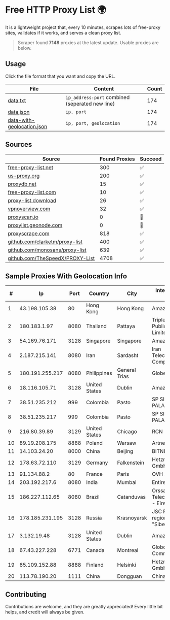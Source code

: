 
# Free HTTP Proxy List 🌍

It is a lightweight project that, every 10 minutes, scrapes lots of free-proxy sites, validates if it works, and serves a clean proxy list.


> Scraper found **7148** proxies at the latest update. Usable proxies are below.

## Usage

Click the file format that you want and copy the URL.


|File|Content|Count|
|----|-------|-----|
|[data.txt](https://raw.githubusercontent.com/themiralay/Proxy-List-World/master/data.txt)|`ip_address:port` combined (seperated new line)|174|
|[data.json](https://raw.githubusercontent.com/themiralay/Proxy-List-World/master/data.json)|`ip, port`|174|
|[data-with-geolocation.json](https://raw.githubusercontent.com/themiralay/Proxy-List-World/master/data-with-geolocation.json)|`ip, port, geolocation`|174|

## Sources

|Source|Found Proxies|Succeed|
|------|-------------|-------|
|[free-proxy-list.net](https://free-proxy-list.net)|300|✅|
|[us-proxy.org](https://www.us-proxy.org)|200|✅|
|[proxydb.net](http://proxydb.net)|15|✅|
|[free-proxy-list.com](https://free-proxy-list.com/?page=&port=&type%5B%5D=http&type%5B%5D=https&up_time=0&search=Search)|10|✅|
|[proxy-list.download](https://www.proxy-list.download/HTTP)|26|✅|
|[vpnoverview.com](https://vpnoverview.com/privacy/anonymous-browsing/free-proxy-servers)|32|✅|
|[proxyscan.io](https://www.proxyscan.io)|0|🚫|
|[proxylist.geonode.com](https://proxylist.geonode.com/api/proxy-list?limit=300&page=1&sort_by=lastChecked&sort_type=desc&protocols=http,https)|0|🚫|
|[proxyscrape.com](https://api.proxyscrape.com/v2/?request=displayproxies&protocol=http&timeout=10000&country=all&ssl=all&anonymity=all)|818|✅|
|[github.com/clarketm/proxy-list](https://raw.githubusercontent.com/clarketm/proxy-list/master/proxy-list-raw.txt)|400|✅|
|[github.com/monosans/proxy-list](https://raw.githubusercontent.com/monosans/proxy-list/main/proxies/http.txt)|639|✅|
|[github.com/TheSpeedX/PROXY-List](https://raw.githubusercontent.com/TheSpeedX/PROXY-List/master/http.txt)|4708|✅|


## Sample Proxies With Geolocation Info

|#|Ip|Port|Country|City|Internet Service Provider|
|-|--|----|-------|----|-------------------------|
|1|43.198.105.38|80|Hong Kong|Hong Kong|Amazon.com, Inc.|
|2|180.183.1.97|8080|Thailand|Pattaya|Triple T Broadband Public Company Limited|
|3|54.169.76.171|3128|Singapore|Singapore|Amazon.com, Inc.|
|4|2.187.215.141|8080|Iran|Sardasht|Iran Telecommunication Company PJS|
|5|180.191.255.217|8080|Philippines|General Trias|Globe Telecom|
|6|18.116.105.71|3128|United States|Dublin|Amazon.com, Inc.|
|7|38.51.235.212|999|Colombia|Pasto|SP SISTEMAS PALACIOS LTDA|
|8|38.51.235.217|999|Colombia|Pasto|SP SISTEMAS PALACIOS LTDA|
|9|216.80.39.89|3129|United States|Chicago|RCN|
|10|89.19.208.175|8888|Poland|Warsaw|Artnet Sp. z o.o.|
|11|14.103.24.20|8000|China|Beijing|BITNET|
|12|178.63.72.110|3129|Germany|Falkenstein|Hetzner Online GmbH|
|13|91.134.88.2|80|France|Paris|OVH SAS|
|14|203.192.217.6|8080|India|Mumbai|Entire In2Cable|
|15|186.227.112.65|8080|Brazil|Catanduvas|Orssatto Telecom Telecomunicacoes - Eireli|
|16|178.185.231.195|3128|Russia|Krasnoyarsk|JSC Rostelecom regional branch "Siberia"|
|17|3.132.19.48|3128|United States|Dublin|Amazon.com, Inc.|
|18|67.43.227.228|6771|Canada|Montreal|GloboTech Communications|
|19|65.109.152.88|8888|Finland|Helsinki|Hetzner Online GmbH|
|20|113.78.190.20|1111|China|Dongguan|Chinanet|



## Contributing

Contributions are welcome, and they are greatly appreciated! Every
little bit helps, and credit will always be given.

